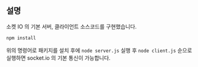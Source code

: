 ## 설명

소켓 IO 의 기본 서버, 클라이언트 소스코드를 구현했습니다.

```bash
npm install
```

위의 명령어로 패키지를 설치 후에 `node server.js` 실행 후 `node client.js` 순으로 실행하면 socket.io 의 기본 통신이 가능합니다.

